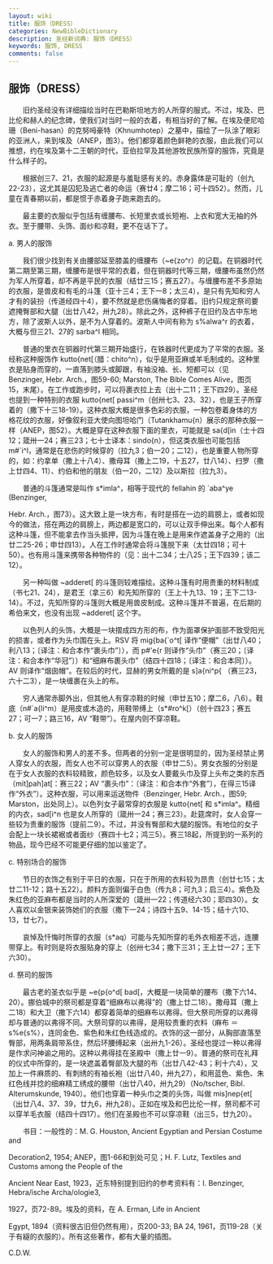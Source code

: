 ```yaml
---
layout: wiki
title: 服饰（DRESS）
categories: NewBibleDictionary
description: 圣经新词典: 服饰（DRESS）
keywords: 服饰, DRESS
comments: false
---
```


## 服饰（DRESS）

　　旧约圣经没有详细描绘当时在巴勒斯坦地方的人所穿的服式。不过，埃及、巴比伦和赫人的纪念碑，使我们对当时一般的衣着，有相当好的了解。在埃及便尼哈珊（Beni-hasan）的克努呣豪特（Khnumhotep）之墓中，描绘了一队涂了眼彩的亚洲人，来到埃及（ANEP，图3）。他们都穿着颜色鲜艳的衣服，由此我们可以推想，约在埃及第十二王朝的时代，亚伯拉罕及其他游牧民族所穿的服饰，究竟是什么样子的。

　　根据创三7、21，衣服的起源是与羞耻感有关的。赤身露体是可耻的（创九22-23），这尤其是囚犯及逃亡者的命运（赛廿4；摩二16；可十四52）。然而，儿童在青春期以前，都是惯于赤着身子跑来跑去的。

　　最主要的衣服似乎包括有缠腰布、长短里衣或长短袍、上衣和宽大无袖的外衣。至于腰带、头饰、面纱和凉鞋，更不在话下了。

a. 男人的服饰

　　我们很少找到有关由腰部延至膝盖的缠腰布（~e{zo^r）的记载。在铜器时代第二期至第三期，缠腰布是很平常的衣着，但在铜器时代等三期，缠腰布虽然仍然为军人所穿着，却不再是平民的衣服（结廿三15；赛五27）。与缠腰布差不多原始的衣服，是兽皮和有毛的斗篷（亚十三4；王下一8；太三4），是只有先知和穷人才有的装扮（传道经四十4），要不然就是悲伤痛悔者的穿着。旧约只规定祭司要遮掩臀部和大腿（出廿八42，卅九28）。除此之外，这种裤子在旧约及古中东地方，除了波斯人以外，是不为人穿着的。波斯人中间有称为 s%alwa^r 的衣着，大概与但三21、27的 sarba^l 相同。

　　普通的里衣在铜器时代第三期开始盛行，在铁器时代更成为了平常的衣服。圣经称这种服饰作 kutto{net[（腊：chito^n），似乎是用亚麻或羊毛制成的。这种里衣是贴身而穿的，一直落到膝头或脚跟，有袖没袖、长、短都可以（见 Benzinger, Hebr. Arch.，图59-60; Marston, The Bible Comes Alive，图页15，末尾）。在工作或跑步时，可以将裹衣拉上去（出十二11；王下四29）。圣经也提到一种特别的衣服 kutto{net[ passi^m（创卅七3、23、32），也是王子所穿着的（撒下十三18-19）。这种衣服大概是很多色彩的衣服，一种包卷着身体的方格花纹的衣服，好像叙利亚大使向图坦哈门（Tutankhamu{n）展示的那种衣服一样（ANEP，图52）。大概是穿在这种衣服下面的里衣，可能就是 sa{d[in（士十四12；箴卅一24；赛三23；七十士译本：sindo{n），但这类衣服也可能包括 m#`i^l，通常是在悲伤的时候穿的（拉九3；伯一20；二12），也是重要人物所穿的，如：约拿单（撒上十八4）、撒母耳（撒上二19，十五27，廿八14）、扫罗（撒上廿四4、11）、约伯和他的朋友（伯一20，二12）及以斯拉（拉九3）。

　　普通的斗篷通常是叫作 s*imla^，相等于现代的 fellahin 的 `aba^ye (Benzinger,

Hebr. Arch.，图73）。这大致上是一块方布，有时是搭在一边的肩膀上，或者如现今的做法，搭在两边的肩膀上，两边都是宽口的，可以让双手伸出来。每个人都有这种斗篷，但不能拿去作当头抵押，因为斗篷在晚上是用来作遮盖身子之用的（出廿二25-26；申廿四13）。人在工作时通常会将斗篷脱下来（太廿四18；可十50）。也有用斗篷来携带各种物件的（见：出十二34；士八25；王下四39；该二12）。

　　另一种叫做 ~adderet[ 的斗篷则较难描绘。这种斗篷有时用贵重的材料制成（书七21、24），是君王（拿三6）和先知所穿的（王上十九13、19；王下二13-14）。不过，先知所穿的斗篷则大概是用兽皮制成。这种斗篷并不普遍，在后期的希伯来文，也没有出现 ~adderet[ 这个字。

　　以色列人的头饰，大概是一块摺成四方形的布，作为面罩保护面部不致受阳光的损害，或者作为头巾围在头上。RSV 将 mig{ba{`o^t[ 译作“便帽”（出廿八40；利八13；〔译注：和合本作“裹头巾”〕），而 p#'e{r 则译作“头巾”（赛三20；〔译注：和合本作“华冠”〕）和“细麻布裹头巾”（结四十四18；〔译注：和合本同〕）。AV 则译作“烟囱帽”。在较后的时代，显赫的男女所戴的是 s]a{ni^p{ （赛三23，六十二3），是一块缠裹在头上的布。

　　穷人通常赤脚外出，但其他人有穿凉鞋的时候（申廿五10；摩二6，八6）。鞋底（n#`a{li^m）是用皮或木造的，用鞋带缚上（s*#ro^k[）（创十四23；赛五27；可一7；路三16，AV “鞋带”）。在屋内则不穿凉鞋。

b. 女人的服饰

　　女人的服饰和男人的差不多。但两者的分别一定是很明显的，因为圣经禁止男人穿女人的衣服，而女人也不可以穿男人的衣服（申廿二5）。男女衣服的分别是在于女人衣服的衣料较精致，颜色较多，以及女人要戴头巾及穿上头布之类的东西（mit]pah]at[：赛三22；AV “裹头巾”：〔译注：和合本作“外套”〕，在得三15译作“外衣”）。这种衣服，可以用来运送物件（Benzinger, Hebr. Arch.，图59; Marston，出处同上）。以色列女子最常穿的衣服是 kutto{net[ 和 s*imla^。精细的内衣，sad[i^n 也是女人所穿的（箴卅一24；赛三23）。赴筵席时，女人会穿一些较为贵重的服饰（提前二9）。不过，并没有臀部和大腿的服饰。有地位的女子会配上一块长裙裾或者面纱（赛四十七2；鸿三5）。赛三18起，所提到的一系列的物品，现今巴经不可能更仔细的加以鉴定了。

c. 特别场合的服饰

　　节日的衣饰之有别于平日的衣服，只在于所用的衣料较为昂贵（创廿七15；太廿二11-12；路十五22）。颜料方面则偏于白色（传九8；可九3；启三4）。紫色及朱红色的亚麻布都是当时的人所深爱的（箴卅一22；传道经六30；耶四30）。女人喜欢以金银来装饰她们的衣服（撒下一24；诗四十五9、14-15；结十六10、13，廿七7）。

　　哀悼及忏悔时所穿的衣服（s*aq）可能与先知所穿的毛外衣相差不远，连腰带穿上。有时则是将衣服贴身的穿上（创卅七34；撒下三31；王上廿一27；王下六30）。

d. 祭司的服饰

　　最古老的圣衣似乎是 ~e{p{o^d[ bad[，大概是一块简单的腰布（撒下六14、20）。挪伯城中的祭司都是穿着“细麻布以弗得”的（撒上廿二18）。撒母耳（撒上二18）和大卫（撒下六14）都穿着简单的细麻布以弗得。但大祭司所穿的以弗得却与普通的以弗得不同。大祭司穿的以弗得，是用较贵重的衣料（麻布 ＝ s%e{s%），连同金色、紫色和朱红色线造成的。衣饰的这一部分，从胸部直落至臀部，用两条肩带系住，然后环腰缚起来（出卅九1-26）。圣经也提过一种以弗得是作求问神谕之用的。这种以弗得挂在圣殿中（撒上廿一9）。普通的祭司在礼拜的仪式中所穿的，是一块遮盖着臀部及大腿的布（出廿八42-43；利十六4），又加上一件麻质的、有刺绣的有袖长袍（出廿八40，卅九27），和用蓝色、紫色、朱红色线并捻的细麻精工绣成的腰带（出廿八40，卅九29）（No/tscher, Bibl. Alterumskunde, 1940）。他们也穿着一种头巾之类的头饰，叫做 mis]nep{et[ （出廿八4、37、39，廿九6，卅九28）。正如在埃及和巴比伦一样，祭司都不可以穿羊毛衣服（结四十四17）。他们在圣殿也不可以穿凉鞋（出三5，廿九20）。

　　书目：一般性的：M. G. Houston, Ancient Egyptian and Persian Costume and

Decoration2, 1954; ANEP，图1-66和到处可见；H. F. Lutz, Textiles and Customs among the People of the

Ancient Near East, 1923，近东特别提到旧约的参考资料有：I. Benzinger, Hebra/ische Archa/ologie3,

1927，页72-89。埃及的资料，在 A. Erman, Life in Ancient

Egypt, 1894（资料很古旧但仍然有用），页200-33; BA 24, 1961，页119-28（关于有繸的衣服的）。所有这些著作，都有大量的插图。

C.D.W.









